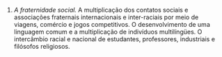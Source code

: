 ﻿1. *A fraternidade social.* A multiplicação dos contatos sociais e associações fraternais internacionais e inter-raciais por meio de viagens, comércio e jogos competitivos. O desenvolvimento de uma linguagem comum e a multiplicação de indivíduos multilíngües. O intercâmbio racial e nacional de estudantes, professores, industriais e filósofos religiosos.